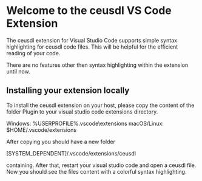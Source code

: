 # Welcome to the ceusdl VS Code Extension

The ceusdl extension for Visual Studio Code supports simple syntax highlighting for ceusdl code files.
This will be helpful for the efficient reading of your code. 

There are no features other then syntax highlighting within the extension until now. 

## Installing your extension locally

To install the ceusdl extension on your host, please copy the content of the folder Plugin to
your visual studio code extensions directory.

Windows: %USERPROFILE%\.vscode\extensions
macOS/Linux: $HOME/.vscode/extensions

After copying you should have a new folder

\[SYSTEM_DEPENDENT\]/.vscode/extensions/ceusdl

containing. After that, restart your visual studio code and open a ceusdl file. 
Now you should see the files content with a colorful syntax highlighting.